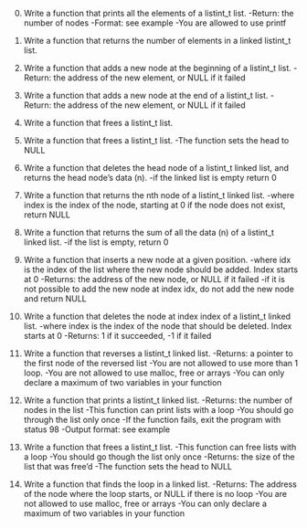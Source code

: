 0. Write a function that prints all the elements of a listint_t list.
-Return: the number of nodes
-Format: see example
-You are allowed to use printf

1. Write a function that returns the number of elements in a linked listint_t list.

2. Write a function that adds a new node at the beginning of a listint_t list.
-Return: the address of the new element, or NULL if it failed

3. Write a function that adds a new node at the end of a listint_t list.
-Return: the address of the new element, or NULL if it failed

4. Write a function that frees a listint_t list.

5. Write a function that frees a listint_t list.
-The function sets the head to NULL

6. Write a function that deletes the head node of a listint_t linked list, and returns the head node’s data (n).
-if the linked list is empty return 0

7. Write a function that returns the nth node of a listint_t linked list.
-where index is the index of the node, starting at 0
if the node does not exist, return NULL

8. Write a function that returns the sum of all the data (n) of a listint_t linked list.
-if the list is empty, return 0

9. Write a function that inserts a new node at a given position.
-where idx is the index of the list where the new node should be added. Index starts at 0
-Returns: the address of the new node, or NULL if it failed
-if it is not possible to add the new node at index idx, do not add the new node and return NULL

10. Write a function that deletes the node at index index of a listint_t linked list.
-where index is the index of the node that should be deleted. Index starts at 0
-Returns: 1 if it succeeded, -1 if it failed

11. Write a function that reverses a listint_t linked list.
-Returns: a pointer to the first node of the reversed list
-You are not allowed to use more than 1 loop.
-You are not allowed to use malloc, free or arrays
-You can only declare a maximum of two variables in your function

12. Write a function that prints a listint_t linked list.
-Returns: the number of nodes in the list
-This function can print lists with a loop
-You should go through the list only once
-If the function fails, exit the program with status 98
-Output format: see example

13. Write a function that frees a listint_t list.
-This function can free lists with a loop
-You should go though the list only once
-Returns: the size of the list that was free’d
-The function sets the head to NULL

14. Write a function that finds the loop in a linked list.
-Returns: The address of the node where the loop starts, or NULL if there is no loop
-You are not allowed to use malloc, free or arrays
-You can only declare a maximum of two variables in your function
